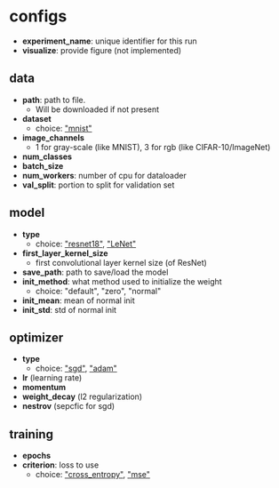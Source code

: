 # configs

- **experiment_name**: unique identifier for this run
- **visualize**: provide figure (not implemented)

## data
- **path**: path to file. 
    - Will be downloaded if not present
- **dataset**
    - choice: <u>"mnist"</u>
- **image_channels**
    - 1 for gray-scale (like MNIST), 3 for rgb (like CIFAR-10/ImageNet)
- **num_classes**
- **batch_size**
- **num_workers**: number of cpu for dataloader
- **val_split**: portion to split for validation set

## model
- **type**
    - choice: <u>"resnet18"</u>, <u>"LeNet"</u>
- **first_layer_kernel_size**
    - first convolutional layer kernel size (of ResNet)
- **save_path**: path to save/load the model
- **init_method**: what method used to initialize the weight
    - choice: "default", "zero", "normal"
- **init_mean**: mean of normal init
- **init_std**: std of normal init

## optimizer
- **type**
    - choice: <u>"sgd"</u>, <u>"adam"</u>
- **lr** (learning rate)
- **momentum**
- **weight_decay** (l2 regularization)
- **nestrov** (sepcfic for sgd)

## training
- **epochs**
- **criterion**: loss to use
    - choice: <u>"cross_entropy"</u>, <u>"mse"</u> 

